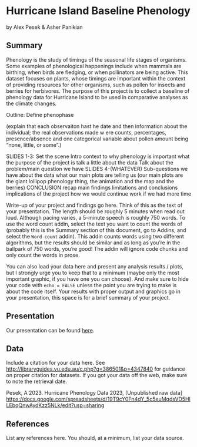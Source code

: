 Hurricane Island Baseline Phenology
================
by Alex Pesek & Asher Panikian

## Summary

Phenology is the study of timings of the seasonal life stages of
organisms. Some examples of phenological happenings include when mammals
are birthing, when birds are fledging, or when pollinators are being
active. This dataset focuses on plants, whose timings are important
within the context of providing resources for other organisms, such as
pollen for insects and berries for herbivores. The purpose of this
project is to collect a baseline of phenology data for Hurricane Island
to be used in comparative analyses as the climate changes.

Outline: Define phenophase

(explain that each observaiton hast he date and then information about
the individual; the real observations made w ere counts, percentages,
presence/absence and one categorical variable about pollen amount being
“none, little, or some”.)

SLIDES 1-3: Set the scene Intro context to why phenology is important
what the purpose of the project is talk a little about the data Talk
about the problem/main question we have SLIDES 4-(WHATEVER)
Sub-questions we have about the data what our main plots are telling us
(our main plots are the giant lollipop phenology thing, the animation
and the map and the berries) CONCLUSION recap main findings limitations
and conclusions implications of the project how we would continue work
if we had more time

Write-up of your project and findings go here. Think of this as the text
of your presentation. The length should be roughly 5 minutes when read
out loud. Although pacing varies, a 5-minute speech is roughly 750
words. To use the word count addin, select the text you want to count
the words of (probably this is the Summary section of this document, go
to Addins, and select the `Word count` addin). This addin counts words
using two different algorithms, but the results should be similar and as
long as you’re in the ballpark of 750 words, you’re good! The addin will
ignore code chunks and only count the words in prose.

You can also load your data here and present any analysis results /
plots, but I strongly urge you to keep that to a minimum (maybe only the
most important graphic, if you have one you can choose). And make sure
to hide your code with `echo = FALSE` unless the point you are trying to
make is about the code itself. Your results with proper output and
graphics go in your presentation, this space is for a brief summary of
your project.

## Presentation

Our presentation can be found
[here](https://docs.google.com/presentation/d/1Sy3nJ1ISygqVOn2qDwNJ9vac_GmUvN1gNzZwY7_LHIA/edit?usp=sharing).

## Data

Include a citation for your data here. See
<http://libraryguides.vu.edu.au/c.php?g=386501&p=4347840> for guidance
on proper citation for datasets. If you got your data off the web, make
sure to note the retrieval date.

Pesek, A 2023. Hurricane Phenology Data 2023, [Unpublished raw data] <https://docs.google.com/spreadsheets/d/19T9cY0Fn4dY_5c5euMqdsVD5HlLEbqQnwAydKzz5NLk/edit?usp=sharing>

## References

List any references here. You should, at a minimum, list your data
source.
